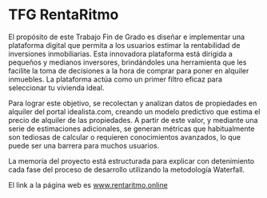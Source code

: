 # TFG RentaRitmo


El propósito de este Trabajo Fin de Grado es diseñar e implementar una plataforma digital que permita a los usuarios estimar la rentabilidad de inversiones inmobiliarias. Esta innovadora plataforma está dirigida a pequeños y medianos inversores, brindándoles una herramienta que les facilite la toma de decisiones a la hora de comprar para poner en alquiler inmuebles. La plataforma actúa como un primer filtro eficaz para seleccionar tu vivienda ideal.

Para lograr este objetivo, se recolectan y analizan datos de propiedades en alquiler del portal idealista.com, creando un modelo predictivo que estima el precio de alquiler de las propiedades. A partir de este valor, y mediante una serie de estimaciones adicionales, se generan métricas que habitualmente son tediosas de calcular o requieren conocimientos avanzados, lo que puede ser una barrera para muchos usuarios.

La memoria del proyecto está estructurada para explicar con detenimiento cada fase del proceso de desarrollo utilizando la metodología Waterfall. 

El link a la página web es www.rentaritmo.online
